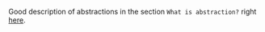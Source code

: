 

Good description of abstractions in the section `What is abstraction?` right [here](https://mitadmissions.org/blogs/entry/becoming-a-better-programmer/).